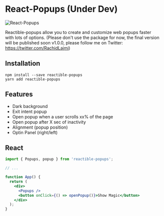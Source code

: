 # React-Popups (Under Dev)

![React-Popups](https://github.com/Reactible/react-popups/assets/12425932/62e2d612-a52b-47e0-b510-165ca71b488d)

Reactible-popups allow you to create and customize web popups faster with lots
of options. (Please don't use the package for now, the final version will be
published soon v1.0.0, please follow me on Twitter:
https://twitter.com/RachidLajmi)

## Installation

```
npm install --save reactible-popups
yarn add reactible-popups
```

## Features

- Dark background
- Exit intent popup
- Open popup when a user scrolls xx% of the page
- Open popup after X sec of inactivity
- Alignment (popup position)
- Optin Panel (right/left)

## React

```jsx
import { Popups, popup } from 'reactible-popups';

// ...

function App() {
  return (
    <div>
      <Popups />
      <button onClick={() => openPopup()}>Show Magic</button>
    </div>
  );
}
```
